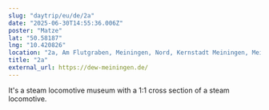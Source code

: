 ```yaml
---
slug: "daytrip/eu/de/2a"
date: "2025-06-30T14:55:36.006Z"
poster: "Matze"
lat: "50.58187"
lng: "10.420826"
location: "2a, Am Flutgraben, Meiningen, Nord, Kernstadt Meiningen, Meiningen, Landkreis Schmalkalden-Meiningen, Thüringen, 98617, Deutschland"
title: "2a"
external_url: https://dew-meiningen.de/
---
```

It's a steam locomotive museum with a 1:1 cross section of a steam locomotive.